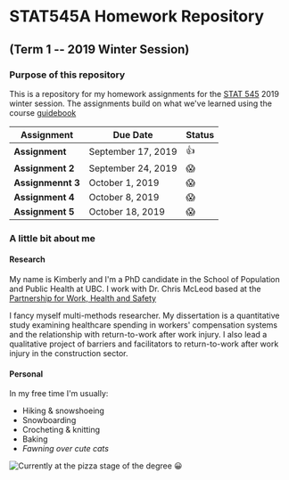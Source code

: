 # STAT545A Homework Repository

## (Term 1 -- 2019 Winter Session)

### Purpose of this repository

This is a repository for my homework assignments for the [STAT 545](https://stat545.stat.ubc.ca/) 2019 winter session. The assignments build on what we've learned using the course [guidebook](https://stat545guidebook.netlify.com/)

| **Assignment**   | **Due Date**       | **Status**
| ------------     | --------           | --------- 
| **Assignment**  | September 17, 2019 | :thumbsup:
| **Assignment 2** | September 24, 2019 | :scream:
| **Assignmennt 3**| October 1, 2019    | :scream:
| **Assignment 4** | October 8, 2019    | :scream:
| **Assignment 5** | October 18, 2019   | :scream:



### A little bit about me 


#### Research


My name is Kimberly and I'm a PhD candidate in the School of Population and Public Health at UBC. I work with Dr. Chris McLeod based at the [Partnership for Work, Health and Safety](https://pwhs.ubc.ca/) 

I fancy myself multi-methods researcher. My dissertation is a quantitative study examining healthcare spending in workers' compensation systems and the relationship with return-to-work after work injury. I also lead a qualitative project of barriers and facilitators to return-to-work after work injury in the construction sector.

#### Personal


In my free time I'm usually: 

* Hiking & snowshoeing
* Snowboarding
* Crocheting & knitting
* Baking
* *Fawning over cute cats*





![**Currently at the pizza stage of the degree :grinning:**](http://phdcomics.com/comics/archive/phd050508s.gif)




